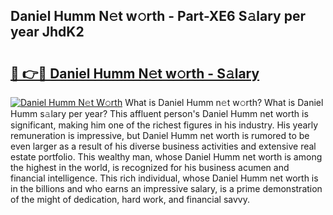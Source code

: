 ## Daniel Humm N𝚎t w𝚘rth - Part-XE6 S𝚊lary per year JhdK2

# <h2><a href="http://gc1kwiw.nevu.top/?p=Daniel+Humm">🔗 👉🔴 Daniel Humm N𝚎t w𝚘rth - S𝚊lary</a></h2>

[![Daniel Humm N𝚎t W𝚘rth](https://i.imgur.com/Oavwk0R.jpeg)](http://gc1kwiw.nevu.top/?p=Daniel+Humm)
What is Daniel Humm n𝚎t w𝚘rth? What is Daniel Humm s𝚊lary per year?
This affluent person's Daniel Humm net worth is significant, making him one of the richest figures in his industry. His yearly remuneration is impressive, but Daniel Humm net worth is rumored to be even larger as a result of his diverse business activities and extensive real estate portfolio. This wealthy man, whose Daniel Humm net worth is among the highest in the world, is recognized for his business acumen and financial intelligence. This rich individual, whose Daniel Humm net worth is in the billions and who earns an impressive salary, is a prime demonstration of the might of dedication, hard work, and financial savvy.
